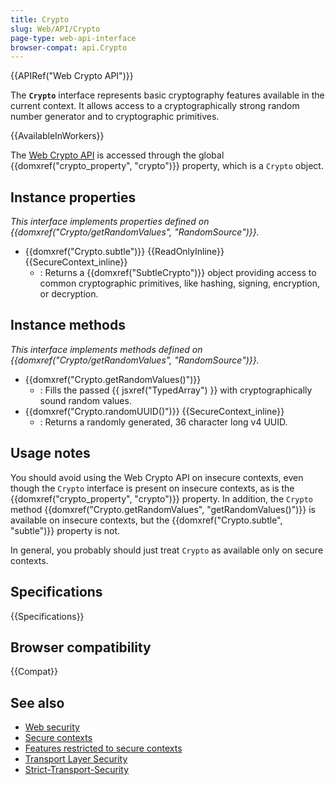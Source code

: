 ```yaml
---
title: Crypto
slug: Web/API/Crypto
page-type: web-api-interface
browser-compat: api.Crypto
---
```


{{APIRef("Web Crypto API")}}

The **`Crypto`** interface represents basic cryptography features available in the current context.
It allows access to a cryptographically strong random number generator and to cryptographic primitives.

{{AvailableInWorkers}}

The [Web Crypto API](/en-US/docs/Web/API/Web_Crypto_API) is accessed through the global {{domxref("crypto_property", "crypto")}} property, which is a `Crypto` object.

## Instance properties

_This interface implements properties defined on {{domxref("Crypto/getRandomValues", "RandomSource")}}._

- {{domxref("Crypto.subtle")}} {{ReadOnlyInline}} {{SecureContext_inline}}
  - : Returns a {{domxref("SubtleCrypto")}} object providing access to common cryptographic primitives, like hashing, signing, encryption, or decryption.

## Instance methods

_This interface implements methods defined on {{domxref("Crypto/getRandomValues", "RandomSource")}}._

- {{domxref("Crypto.getRandomValues()")}}
  - : Fills the passed {{ jsxref("TypedArray") }} with cryptographically sound random values.
- {{domxref("Crypto.randomUUID()")}} {{SecureContext_inline}}
  - : Returns a randomly generated, 36 character long v4 UUID.

## Usage notes

You should avoid using the Web Crypto API on insecure contexts, even though the `Crypto` interface is present on insecure contexts, as is the {{domxref("crypto_property", "crypto")}} property.
In addition, the `Crypto` method {{domxref("Crypto.getRandomValues", "getRandomValues()")}} is available on insecure contexts, but the {{domxref("Crypto.subtle", "subtle")}} property is not.

In general, you probably should just treat `Crypto` as available only on secure contexts.

## Specifications

{{Specifications}}

## Browser compatibility

{{Compat}}

## See also

- [Web security](/en-US/docs/Web/Security)
- [Secure contexts](/en-US/docs/Web/Security/Secure_Contexts)
- [Features restricted to secure contexts](/en-US/docs/Web/Security/Secure_Contexts/features_restricted_to_secure_contexts)
- [Transport Layer Security](/en-US/docs/Web/Security/Transport_Layer_Security)
- [Strict-Transport-Security](/en-US/docs/Web/HTTP/Headers/Strict-Transport-Security)
